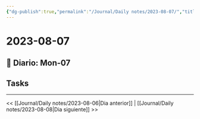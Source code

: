 ```yaml
---
{"dg-publish":true,"permalink":"/Journal/Daily notes/2023-08-07/","title":"2023-08-07","tags":["NoteType/Daily"],"created":"2023-08-07T01:41:51.411-05:00","updated":"2023-09-09T18:22:37.868-05:00"}
---
```



# 2023-08-07

## 📅 Diario: Mon-07

## Tasks

- - - 

<< [[Journal/Daily notes/2023-08-06\|Dia anterior]] | [[Journal/Daily notes/2023-08-08\|Dia siguiente]] >>
